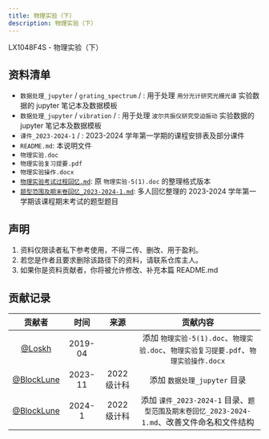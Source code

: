 ```yaml
---
title: 物理实验（下）
description: 物理实验（下）
---
```

LX1048F4S - 物理实验（下）

## 资料清单

- `数据处理_jupyter` / `grating_spectrum` / : 用于处理 `用分光计研究光栅光谱` 实验数据的 jupyter 笔记本及数据模板
- `数据处理_jupyter` / `vibration` / : 用于处理 `波尔共振仪研究受迫振动` 实验数据的 jupyter 笔记本及数据模板
- `课件_2023-2024-1` / : 2023-2024 学年第一学期的课程安排表及部分课件
- `README.md`: 本说明文件
- `物理实验.doc`
- `物理实验复习提要.pdf`
- `物理实验操作.docx`
- [`物理实验考试过程回忆.md`](/reserved/物理实验考试过程回忆/): 原 `物理实验-5(1).doc` 的整理格式版本
- [`题型范围及期末卷回忆_2023-2024-1.md`](/reserved/物理实验题型范围及期末卷回忆_2023-2024-1/): 多人回忆整理的 2023-2024 学年第一学期该课程期末考试的题型题目

## 声明

1. 资料仅限读者私下参考使用，不得二传、删改、用于盈利。
2. 若您是作者且要求删除该路径下的资料，请联系仓库主人。
3. 如果你是资料贡献者，你将被允许修改、补充本篇 README.md

## 贡献记录

|                   贡献者                   |  时间   |    来源     |                                          贡献内容                                           |
| :----------------------------------------: | :-----: | :---------: | :-----------------------------------------------------------------------------------------: |
|     [@Loskh](https://github.com/Loskh)     | 2019-04 |             |    添加 `物理实验-5(1).doc`、`物理实验.doc`、`物理实验复习提要.pdf`、`物理实验操作.docx`    |
| [@BlockLune](https://github.com/BlockLune) | 2023-11 | 2022 级计科 |                                添加 `数据处理_jupyter` 目录                                 |
| [@BlockLune](https://github.com/BlockLune) | 2024-1  | 2022 级计科 | 添加 `课件_2023-2024-1` 目录、`题型范围及期末卷回忆_2023-2024-1.md`、改善文件命名和文件结构 |

